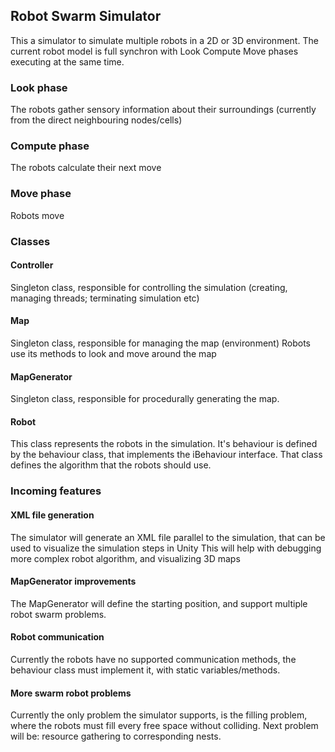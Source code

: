 ## Robot Swarm Simulator

This a simulator to simulate multiple robots in a 2D or 3D environment.
The current robot model is full synchron with Look Compute Move phases executing at the same time.

### Look phase
The robots gather sensory information about their surroundings (currently from the direct neighbouring nodes/cells)

### Compute phase 
The robots calculate their next move

### Move phase 
Robots move

### Classes
#### Controller
Singleton class, responsible for controlling the simulation (creating, managing threads; terminating simulation etc)

#### Map
Singleton class, responsible for managing the map (environment)
Robots use its methods to look and move around the map

#### MapGenerator
Singleton class, responsible for procedurally generating the map.

#### Robot
This class represents the robots in the simulation. It's behaviour is defined by the behaviour class, that implements the iBehaviour interface. That class defines the algorithm that the robots should use.

### Incoming features
#### XML file generation
The simulator will generate an XML file parallel to the simulation, that can be used to visualize the simulation steps in Unity
This will help with debugging more complex robot algorithm, and visualizing 3D maps

#### MapGenerator improvements
The MapGenerator will define the starting position, and support multiple robot swarm problems.

#### Robot communication
Currently the robots have no supported communication methods, the behaviour class must implement it, with static variables/methods.

#### More swarm robot problems
Currently the only problem the simulator supports, is the filling problem, where the robots must fill every free space without colliding.
Next problem will be: resource gathering to corresponding nests.
